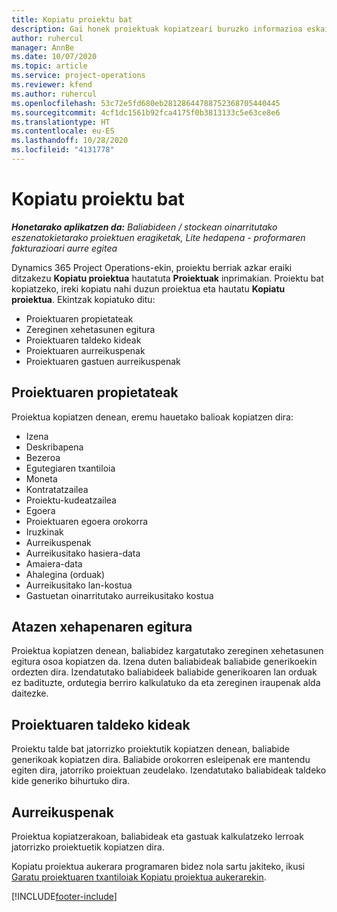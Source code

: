 ```yaml
---
title: Kopiatu proiektu bat
description: Gai honek proiektuak kopiatzeari buruzko informazioa eskaintzen du Dynamics 365 Project Operations-en.
author: ruhercul
manager: AnnBe
ms.date: 10/07/2020
ms.topic: article
ms.service: project-operations
ms.reviewer: kfend
ms.author: ruhercul
ms.openlocfilehash: 53c72e5fd680eb28128644788752368705440445
ms.sourcegitcommit: 4cf1dc1561b92fca4175f0b3813133c5e63ce8e6
ms.translationtype: HT
ms.contentlocale: eu-ES
ms.lasthandoff: 10/28/2020
ms.locfileid: "4131778"
---
```

# <a name="copy-a-project"></a>Kopiatu proiektu bat

_**Honetarako aplikatzen da:** Baliabideen / stockean oinarritutako eszenatokietarako proiektuen eragiketak, Lite hedapena - proformaren fakturazioari aurre egitea_

Dynamics 365 Project Operations-ekin, proiektu berriak azkar eraiki ditzakezu **Kopiatu proiektua** hautatuta **Proiektuak** inprimakian. Proiektu bat kopiatzeko, ireki kopiatu nahi duzun proiektua eta hautatu **Kopiatu proiektua**. Ekintzak kopiatuko ditu:

- Proiektuaren propietateak
- Zereginen xehetasunen egitura
- Proiektuaren taldeko kideak
- Proiektuaren aurreikuspenak
- Proiektuaren gastuen aurreikuspenak

## <a name="project-properties"></a>Proiektuaren propietateak

Proiektua kopiatzen denean, eremu hauetako balioak kopiatzen dira:

- Izena
- Deskribapena
- Bezeroa
- Egutegiaren txantiloia
- Moneta
- Kontratatzailea
- Proiektu-kudeatzailea
- Egoera
- Proiektuaren egoera orokorra
- Iruzkinak
- Aurreikuspenak
- Aurreikusitako hasiera-data
- Amaiera-data
- Ahalegina (orduak)
- Aurreikusitako lan-kostua
- Gastuetan oinarritutako aurreikusitako kostua

## <a name="work-breakdown-structure"></a>Atazen xehapenaren egitura

Proiektua kopiatzen denean, baliabidez kargatutako zereginen xehetasunen egitura osoa kopiatzen da. Izena duten baliabideak baliabide generikoekin ordezten dira. Izendatutako baliabideek baliabide generikoaren lan orduak ez badituzte, ordutegia berriro kalkulatuko da eta zereginen iraupenak alda daitezke.

## <a name="project-team-members"></a>Proiektuaren taldeko kideak

Proiektu talde bat jatorrizko proiektutik kopiatzen denean, baliabide generikoak kopiatzen dira. Baliabide orokorren esleipenak ere mantendu egiten dira, jatorriko proiektuan zeudelako. Izendatutako baliabideak taldeko kide generiko bihurtuko dira.

## <a name="estimates"></a>Aurreikuspenak

Proiektua kopiatzerakoan, baliabideak eta gastuak kalkulatzeko lerroak jatorrizko proiektuetik kopiatzen dira. 

Kopiatu proiektua aukerara programaren bidez nola sartu jakiteko, ikusi [Garatu proiektuaren txantiloiak Kopiatu proiektua aukerarekin](dev-copy-project.md).


[!INCLUDE[footer-include](../includes/footer-banner.md)]